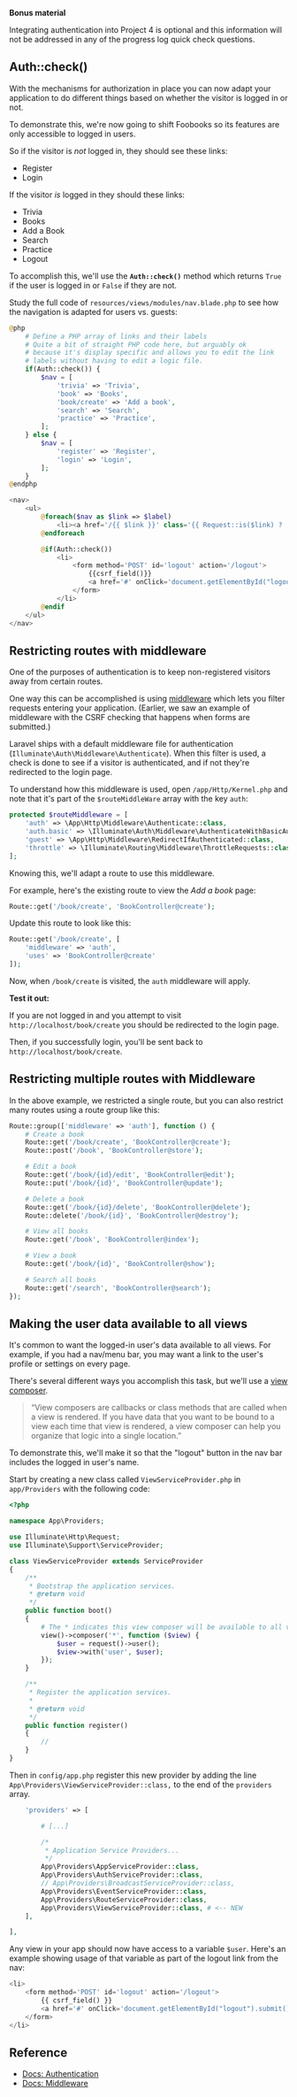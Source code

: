 __Bonus material__

Integrating authentication into Project 4 is optional and this information will not be addressed in any of the progress log quick check questions.


## Auth::check()
With the mechanisms for authorization in place you can now adapt your application to do different things based on whether the visitor is logged in or not.

To demonstrate this, we're now going to shift Foobooks so its features are only accessible to logged in users.

So if the visitor is *not* logged in, they should see these links:
+ Register
+ Login

If the visitor *is* logged in they should these links:
+ Trivia
+ Books
+ Add a Book
+ Search
+ Practice
+ Logout

To accomplish this, we'll use the __`Auth::check()`__ method which returns `True` if the user is logged in or `False` if they are not.

Study the full code of `resources/views/modules/nav.blade.php` to see how the navigation is adapted for users vs. guests:

```php
@php
    # Define a PHP array of links and their labels
    # Quite a bit of straight PHP code here, but arguably ok
    # because it's display specific and allows you to edit the link
    # labels without having to edit a logic file.
    if(Auth::check()) {
        $nav = [
            'trivia' => 'Trivia',
            'book' => 'Books',
            'book/create' => 'Add a book',
            'search' => 'Search',
            'practice' => 'Practice',
        ];
    } else {
        $nav = [
            'register' => 'Register',
            'login' => 'Login',
        ];
    }
@endphp

<nav>
    <ul>
        @foreach($nav as $link => $label)
            <li><a href='/{{ $link }}' class='{{ Request::is($link) ? 'active' : '' }}'>{{ $label }}</a>
        @endforeach

        @if(Auth::check())
            <li>
                <form method='POST' id='logout' action='/logout'>
                    {{csrf_field()}}
                    <a href='#' onClick='document.getElementById("logout").submit();'>Logout</a>
                </form>
            </li>
        @endif
    </ul>
</nav>
```




## Restricting routes with middleware
One of the purposes of authentication is to keep non-registered visitors away from certain routes.

One way this can be accomplished is using [middleware](http://laravel.com/docs/middleware) which lets you filter requests entering your application. (Earlier, we saw an example of middleware with the CSRF checking that happens when forms are submitted.)

Laravel ships with a default middleware file for authentication (`Illuminate\Auth\Middleware\Authenticate`). When this filter is used, a check is done to see if a visitor is authenticated, and if not they're redirected to the login page.

To understand how this middleware is used, open `/app/Http/Kernel.php` and note that it's part of the `$routeMiddleWare` array with the key `auth`:
```php
protected $routeMiddleware = [
    'auth' => \App\Http\Middleware\Authenticate::class,
    'auth.basic' => \Illuminate\Auth\Middleware\AuthenticateWithBasicAuth::class,
    'guest' => \App\Http\Middleware\RedirectIfAuthenticated::class,
    'throttle' => \Illuminate\Routing\Middleware\ThrottleRequests::class,
];
```

Knowing this, we'll adapt a route to use this middleware.

For example, here's the existing route to view the *Add a book* page:

```php
Route::get('/book/create', 'BookController@create');
```

Update this route to look like this:
```php
Route::get('/book/create', [
    'middleware' => 'auth',
    'uses' => 'BookController@create'
]);
```

Now, when `/book/create` is visited, the `auth` middleware will apply.

__Test it out:__

If you are not logged in and you attempt to visit `http://localhost/book/create` you should be redirected to the login page.

Then, if you successfully login, you'll be sent back to `http://localhost/book/create`.



## Restricting multiple routes with Middleware
In the above example, we restricted a single route, but you can also restrict many routes using a route group like this:

```php
Route::group(['middleware' => 'auth'], function () {
    # Create a book
    Route::get('/book/create', 'BookController@create');
    Route::post('/book', 'BookController@store');

    # Edit a book
    Route::get('/book/{id}/edit', 'BookController@edit');
    Route::put('/book/{id}', 'BookController@update');

    # Delete a book
    Route::get('/book/{id}/delete', 'BookController@delete');
    Route::delete('/book/{id}', 'BookController@destroy');

    # View all books
    Route::get('/book', 'BookController@index');

    # View a book
    Route::get('/book/{id}', 'BookController@show');

    # Search all books
    Route::get('/search', 'BookController@search');
});
```


## Making the user data available to all views
It's common to want the logged-in user's data available to all views. For example, if you had a nav/menu bar, you may want a link to the user's profile or settings on every page.

There's several different ways you accomplish this task, but we'll use a [view composer](https://laravel.com/docs/5.5/views#view-composers).

> &ldquo;View composers are callbacks or class methods that are called when a view is rendered. If you have data that you want to be bound to a view each time that view is rendered, a view composer can help you organize that logic into a single location.&rdquo;

To demonstrate this, we'll make it so that the "logout" button in the nav bar includes the logged in user's name.

Start by creating a new class called `ViewServiceProvider.php` in `app/Providers` with the following code:

```php
<?php

namespace App\Providers;

use Illuminate\Http\Request;
use Illuminate\Support\ServiceProvider;

class ViewServiceProvider extends ServiceProvider
{
    /**
     * Bootstrap the application services.
     * @return void
     */
    public function boot()
    {
        # The * indicates this view composer will be available to all views
        view()->composer('*', function ($view) {
            $user = request()->user();
            $view->with('user', $user);
        });
    }

    /**
     * Register the application services.
     *
     * @return void
     */
    public function register()
    {
        //
    }
}
```

Then in `config/app.php` register this new provider by adding the line `App\Providers\ViewServiceProvider::class,` to the end of the `providers` array.

```php
    'providers' => [

        # [...]

        /*
         * Application Service Providers...
         */
        App\Providers\AppServiceProvider::class,
        App\Providers\AuthServiceProvider::class,
        // App\Providers\BroadcastServiceProvider::class,
        App\Providers\EventServiceProvider::class,
        App\Providers\RouteServiceProvider::class,
        App\Providers\ViewServiceProvider::class, # <-- NEW
    ],

],
```

Any view in your app should now have access to a variable `$user`. Here's an example showing usage of that variable as part of the logout link from the nav:

```php
<li>
    <form method='POST' id='logout' action='/logout'>
        {{ csrf_field() }}
        <a href='#' onClick='document.getElementById("logout").submit();'>Logout {{ $user->name }}</a>
    </form>
</li>
```




## Reference
+ [Docs: Authentication](http://laravel.com/docs/authentication)
+ [Docs: Middleware](http://laravel.com/docs/middleware)
